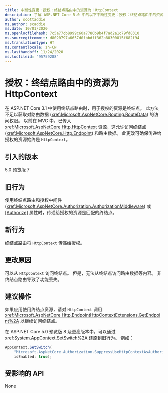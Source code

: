 ```yaml
---
title: 中断性变更：授权：终结点路由中的资源为 HttpContext
description: 了解 ASP.NET Core 5.0 中的以下中断性变更：授权：终结点路由中的资源为 HttpContext
author: scottaddie
ms.author: scaddie
ms.date: 10/01/2020
ms.openlocfilehash: 7c5a77cb8999c60a7780b9b4f7ad2a1c79fd8310
ms.sourcegitcommit: d8020797a6657d0fbbdff362b80300815f682f94
ms.translationtype: HT
ms.contentlocale: zh-CN
ms.lasthandoff: 11/24/2020
ms.locfileid: "95759288"
---
```

# <a name="authorization-resource-in-endpoint-routing-is-httpcontext"></a>授权：终结点路由中的资源为 HttpContext

在 ASP.NET Core 3.1 中使用终结点路由时，用于授权的资源是终结点。 此方法不足以获取对路由数据 (<xref:Microsoft.AspNetCore.Routing.RouteData>) 的访问权限。 以前在 MVC 中，已传入 <xref:Microsoft.AspNetCore.Http.HttpContext> 资源，这允许访问终结点 (<xref:Microsoft.AspNetCore.Http.Endpoint>) 和路由数据。 此更改可确保传递给授权的资源始终是 `HttpContext`。

## <a name="version-introduced"></a>引入的版本

5.0 预览版 7

## <a name="old-behavior"></a>旧行为

使用终结点路由和授权中间件 (<xref:Microsoft.AspNetCore.Authorization.AuthorizationMiddleware>) 或 [[Authorize]](xref:Microsoft.AspNetCore.Authorization.AuthorizeAttribute) 属性时，传递给授权的资源是匹配的终结点。

## <a name="new-behavior"></a>新行为

终结点路由将 `HttpContext` 传递给授权。

## <a name="reason-for-change"></a>更改原因

可以从 `HttpContext` 访问终结点。 但是，无法从终结点访问路由数据等内容。 非终结点路由导致了功能丢失。

## <a name="recommended-action"></a>建议操作

如果应用使用终结点资源，请对 `HttpContext` 调用 <xref:Microsoft.AspNetCore.Http.EndpointHttpContextExtensions.GetEndpoint%2A> 以继续访问终结点。

在 ASP.NET Core 5.0 预览版 8 及更高版本中，可以通过 <xref:System.AppContext.SetSwitch%2A> 还原到旧行为。 例如：

```csharp
AppContext.SetSwitch(
    "Microsoft.AspNetCore.Authorization.SuppressUseHttpContextAsAuthorizationResource",
    isEnabled: true);
```

## <a name="affected-apis"></a>受影响的 API

None

<!--

### Category

ASP.NET Core

### Affected APIs

Not detectable via API analysis

-->
